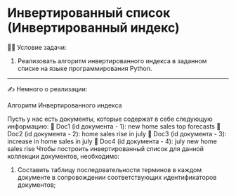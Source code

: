 # Инвертированный список (Инвертированный индекс)

:woman_teacher: Условие задачи:

1. Реализовать алгоритм инвертированного индекса в заданном списке на языке программирования Python. 

---

:writing_hand: Немного о реализации:

Алгоритм Инвертированного индекса

Пусть у нас есть документы, которые содержат в себе следующую информацию:
	Doc1 (id документа - 1): new home sales top forecasts 
	Doc2 (id документа - 2): home sales rise in july 
	Doc3 (id документа - 3): increase in home sales in july
	Doc4 (id документа - 4): july new home sales rise
Чтобы построить инвертированный список для данной коллекции документов, необходимо:
1.	Составить таблицу последовательности терминов в каждом документе в сопровождении соответствующих идентификаторов документов;
